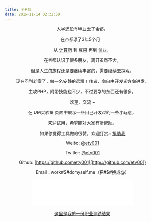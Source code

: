 ```yaml
---
title: 关于我
date: 2016-11-14 02:21:50
---
```


<center>
大学还没有毕业去了帝都，

在帝都漂了3年5个月，

从 [计算所](http://ams.ict.ac.cn/member-information/?id=62) 到 [豆果](http://www.douguo.com) 再到 [创业](https://github.com/TofuTech/tofutech.cc)，

在帝都认识了很多朋友，离开虽然不舍，

但是人生的旅程还是要继续丰富的，需要继续去探索。

现在回到老家了，做一名安静的远程工作者，向自由开发者方向进发。

主攻PHP，附带技能也不少，不过要学的东西还有很多。

欢迎，交流 ~

在 DM实验室 页面中展示一些自己开发过的一些小玩意，

欢迎试用，希望能对大家有所帮助。

如果你觉得工具做的很赞，欢迎打赏~ [捐助我](http://www.domyself.me/donate)

Weibo: [@ety001](http://weibo.com/ety001)

Twitter: [@ety001](https://twitter.com/ety001)

Github: [https://github.com/ety001](https://github.com/ety001)

Email：work#$#domyself.me（把#$#换成@）

<!--<audio src="/upload/20150707/my_future_is_not_dream.mp3" autoplay="autoplay" loop="loop" controls="controls">
Your browser does not support the audio element.
</audio>-->

<iframe frameborder="no" border="0" marginwidth="0" marginheight="0" width=330 height=86 src="//music.163.com/outchain/player?type=2&id=418602671&auto=1&height=66"></iframe>

[这里是我的一份职业测试结果](/occupation-test)

</center>
